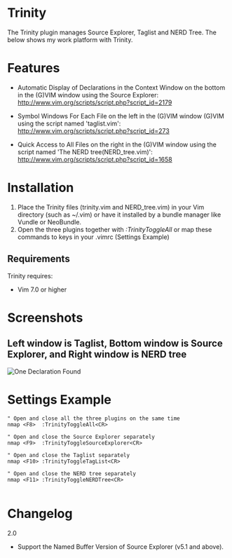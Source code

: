 **Trinity**
===========

The Trinity plugin manages Source Explorer, Taglist and NERD Tree. The below
shows my work platform with Trinity.

Features
========

* Automatic Display of Declarations in the Context Window on the bottom in the (G)VIM window using the Source Explorer: 
http://www.vim.org/scripts/script.php?script_id=2179 

* Symbol Windows For Each File on the left in the (G)VIM window (G)VIM using the script named 'taglist.vim': 
http://www.vim.org/scripts/script.php?script_id=273 

* Quick Access to All Files on the right in the (G)VIM window using the script named 'The NERD tree(NERD_tree.vim)': 
http://www.vim.org/scripts/script.php?script_id=1658 

Installation
============

1. Place the Trinity files (trinity.vim and NERD_tree.vim) in your Vim directory (such as ~/.vim) 
   or have it installed by a bundle manager like Vundle or NeoBundle.
2. Open the three plugins together with *:TrinityToggleAll* or map these
   commands to keys in your .vimrc (Settings Example)

Requirements
------------
Trinity requires:
* Vim 7.0 or higher

Screenshots
===========

Left window is Taglist, Bottom window is Source Explorer, and Right window is NERD tree
---------------------
![One Declaration Found](http://i.imgur.com/bbGVO.jpg)

Settings Example
================
```vim
" Open and close all the three plugins on the same time 
nmap <F8>  :TrinityToggleAll<CR> 

" Open and close the Source Explorer separately 
nmap <F9>  :TrinityToggleSourceExplorer<CR> 

" Open and close the Taglist separately 
nmap <F10> :TrinityToggleTagList<CR> 

" Open and close the NERD tree separately 
nmap <F11> :TrinityToggleNERDTree<CR> 
 
```

Changelog
=========
2.0
- Support the Named Buffer Version of Source Explorer (v5.1 and above).
